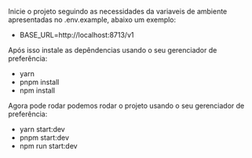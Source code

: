 Inicie o projeto seguindo as necessidades da variaveis de ambiente apresentadas no .env.example,
abaixo um exemplo:
  - BASE_URL=http://localhost:8713/v1

Após isso instale as depêndencias usando o seu gerenciador de preferência:
  - yarn
  - pnpm install
  - npm install
    
Agora pode rodar podemos rodar o projeto usando o seu gerenciador de preferência:
  - yarn start:dev
  - pnpm start:dev
  - npm run start:dev
